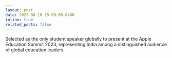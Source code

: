 ```yaml
---
layout: post
date: 2023-08-10 15:00:00-0400
inline: true
related_posts: false
---
```


Selected as the only student speaker globally to present at the Apple Education Summit 2023, representing India among a distinguished audience of global education leaders.
